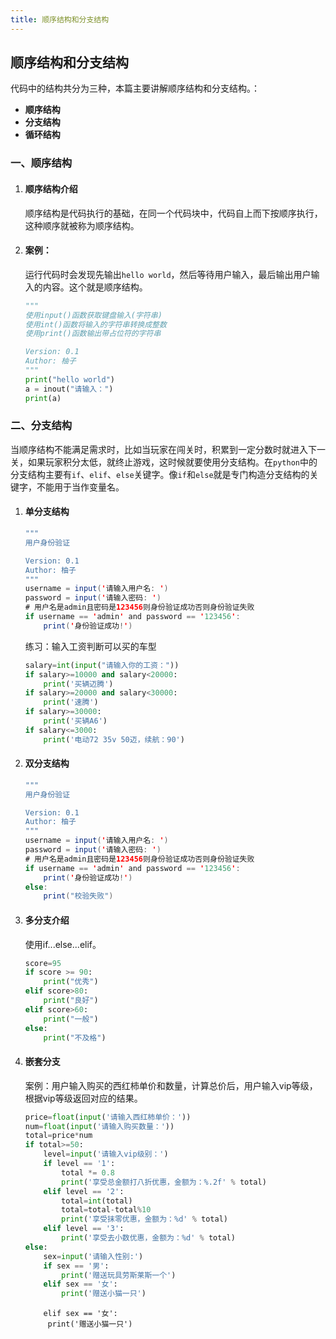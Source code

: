 ```yaml
---
title: 顺序结构和分支结构
---
```


## 顺序结构和分支结构

代码中的结构共分为三种，本篇主要讲解顺序结构和分支结构。：

- **顺序结构**
- **分支结构**
- **循环结构**

### 一、顺序结构

1. #### 顺序结构介绍

    顺序结构是代码执行的基础，在同一个代码块中，代码自上而下按顺序执行，这种顺序就被称为顺序结构。

2. #### 案例：

    运行代码时会发现先输出`hello world`，然后等待用户输入，最后输出用户输入的内容。这个就是顺序结构。

    ```python
    """
    使用input()函数获取键盘输入(字符串)
    使用int()函数将输入的字符串转换成整数
    使用print()函数输出带占位符的字符串
    
    Version: 0.1
    Author: 柚子
    """
    print("hello world")
    a = inout("请输入：")
    print(a)
    ```

### 二、分支结构

当顺序结构不能满足需求时，比如当玩家在闯关时，积累到一定分数时就进入下一关，如果玩家积分太低，就终止游戏，这时候就要使用分支结构。在`python`中的分支结构主要有`if`、`elif`、`else`关键字。像`if`和`else`就是专门构造分支结构的关键字，不能用于当作变量名。

1. #### 单分支结构

    ```java
    """
    用户身份验证
    
    Version: 0.1
    Author: 柚子
    """
    username = input('请输入用户名: ')
    password = input('请输入密码: ')
    # 用户名是admin且密码是123456则身份验证成功否则身份验证失败
    if username == 'admin' and password == '123456':
        print('身份验证成功!')
    ```

    练习：输入工资判断可以买的车型

    ```python
    salary=int(input("请输入你的工资："))
    if salary>=10000 and salary<20000:
        print('买辆迈腾')
    if salary>=20000 and salary<30000:
        print('速腾')
    if salary>=30000:
        print('买辆A6')
    if salary<=3000:
        print('电动72 35v 50迈，续航：90')
    ```

2. #### 双分支结构

    ```java
    """
    用户身份验证
    
    Version: 0.1
    Author: 柚子
    """
    username = input('请输入用户名: ')
    password = input('请输入密码: ')
    # 用户名是admin且密码是123456则身份验证成功否则身份验证失败
    if username == 'admin' and password == '123456':
        print('身份验证成功!')
    else:
    	print("校验失败")
    ```

3. #### 多分支介绍

    使用if...else...elif。

    ```python
    score=95
    if score >= 90:
        print("优秀")
    elif score>80:
        print("良好")
    elif score>60:
        print("一般")
    else:
        print("不及格")
    ```

4. #### 嵌套分支

    案例：用户输入购买的西红柿单价和数量，计算总价后，用户输入vip等级，根据vip等级返回对应的结果。

    ```python
    price=float(input('请输入西红柿单价：'))
    num=float(input('请输入购买数量：'))
    total=price*num
    if total>=50:
        level=input('请输入vip级别：')
        if level == '1':
            total *= 0.8
            print('享受总金额打八折优惠，金额为：%.2f' % total)
        elif level == '2':
            total=int(total)
            total=total-total%10
            print('享受抹零优惠，金额为：%d' % total)
        elif level == '3':
            print('享受去小数优惠，金额为：%d' % total)
    else:
        sex=input('请输入性别:')
        if sex == '男':
            print('赠送玩具劳斯莱斯一个')
        elif sex == '女':
            print('赠送小猫一只')
    ```

           elif sex == '女':
            print('赠送小猫一只')
    ```

    